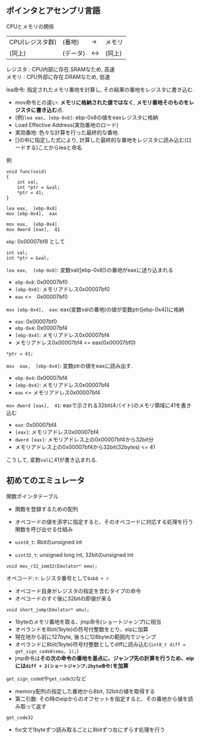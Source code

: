 ## ポインタとアセンブリ言語

CPUとメモリの関係

| | | | |
|--|--|--|--|
|CPU(レジスタ群)|(番地)|->|メモリ|
|(同上)|(データ)|<->|(同上)|

レジスタ  : CPU内部に存在.SRAMなため, 高速<br>
メモリ    : CPU外部に存在.DRAMなため, 低速 

lea命令: 指定されたメモリ番地を計算し, その結果の番地をレジスタに書き込む.
- mov命令との違い: **メモリに格納された値ではなく**, **メモリ番地そのものをレジスタに書き込む**点.
- (例)`lea eax, [ebp-0x8]`: ebp-0x8の値をeaxレジスタに格納
- Load Effective Address(実効番地のロード)
- 実効番地: 色々な計算を行った最終的な番地.
- []の中に指定した式により, 計算した最終的な番地をレジスタに読み込む(ロードする)ことからleaと命名


例

```
void func(void)
{
    int val;
    int *ptr = &val;
    *ptr = 41;
}
```

```
lea eax,  [ebp-0x8]
mov [ebp-0x4],  eax

mov eax,  [ebp-0x4]
mov dword [eax],  41
```

`ebp`: 0x00007bf8 として

```
int val;
int *ptr = &val;
```

`lea eax,  [ebp-0x8]`: 変数val([ebp-0x8])の番地がeaxに送り込まれる
- `ebp-0x8`: 0x00007bf0
- `[ebp-0x8]`: メモリアドレス0x00007bf0
- `eax` <=　0x00007bf0 

`mov [ebp-0x4],  eax`: eax(変数valの番地)の値が変数ptr([ebp-0x4])に格納
- `eax`: 0x00007bf0
- `ebp-0x4`:  0x00007bf4
- `[ebp-0x4]`: メモリアドレス0x00007bf4
- メモリアドレス0x00007bf4 <= eax(0x00007bf0)

```
*ptr = 41;
```

`mov  eax,  [ebp-0x4]`: 変数ptrの値をeaxに読み出す.
- `ebp-0x4`: 0x00007bf4 
- `[ebp-0x4]`: メモリアドレス0x00007bf4
- `eax` <= メモリアドレス0x00007bf4

`mov dword [eax],  41`: eaxで示される32bit(4バイト)のメモリ領域に41を書き込む
- `eax`: 0x00007bf4
- `[eax]`: メモリアドレス0x00007bf4
- `dword [eax]`: メモリアドレス上の0x00007bf4から32bit分
- メモリアドレス上の0x00007bf4から32bit(32bytes) <=  41

こうして, 変数`val`に41が書き込まれる.


## 初めてのエミュレータ

関数ポインタテーブル
- 関数を登録するための配列
- オペコードの値を添字に指定すると、そのオペコードに対応する処理を行う関数を呼び出せる仕組み

- `uint8_t`: 8bitのunsigned int
- `uint32_t`: unsigned long int, 32bitのunsigned int

```
void mov_r32_imm32(Emulator* emu);
```

オペコード: r: レジスタ番号として`0xb8 + r`
- オペコード自身がレジスタの指定を含むタイプの命令
- オペコードのすぐ後に32bitの即値が来る

```
void short_jump(Emulator* emu);
```

- 1byteのメモリ番地を取る、jmp命令(ショートジャンプ)に相当
- オペランドを8bit(1byte)の符号付整数をとり、eipに加算
- 現在地から前に127byte, 後ろに128byteの範囲内でジャンプ
- オペランドに8bit(1byte)符号付整数としてdiffに読み込む(`int8_t diff = get_sign_code8(emu, 1);`)
- jmp命令は**その次の命令の番地を基点に、ジャンプ先の計算を行うため、eipには`diff + 2(ショートジャンプ:2byte命令)`を加算**


`get_sign_code8`や`get_code32`など
- memory配列の指定した番地から8bit, 32bitの値を取得する
- 第二引数: その時のeipからのオフセットを指定すると、その番地から値を読み取って返す

`get_code32`
- for文で1byteずつ読み取るごとに8bitずつ左にずらす処理を行う